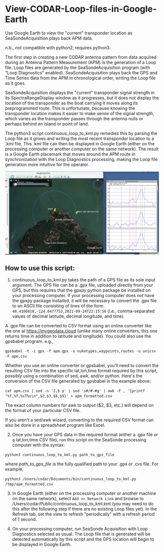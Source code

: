 # View-CODAR-Loop-files-in-Google-Earth
Use Google Earth to view the "current" transponder location as SeaSondeAcquisition plays back APM data. 

n.b., not compatible with python2; requires python3.

The first step in creating a new CODAR antenna pattern from data acquired during an Antenna Pattern Measurement (APM) is the generation of a Loop file. Loop files are generated by the SeaSondeAcquisition program (with "Loop Diagnostics" enabled). SeaSondeAcquisition plays back the GPS and Time Series data from the APM in chronological order, writing the Loop file as it goes.

SeaSondeAcquisition displays the "current" transponder signal strength in its SpectraRangeDisplay window as it progresses, but it does not display the location of the transponder as the boat carrying it moves along its preprogrammed route. This is unfortunate, because knowing the transponder location makes it easier to make sense of the signal strength, which varies as the transponder passes through the antenna nulls or perhaps behind an island or point of land.

The python3 script continuous_loop_to_kml.py remedies this by parsing the Loop file as it grows and writing the most recent transponder location to a .kml file. This .kml file can then be displayed in Google Earth (either on the processing computer or another computer on the same network). The result is a Google Earth placemark that moves around the APM route in synchronization with the Loop Diagnostics processing, making the Loop file generation more intuitive for the operator.

![Earth_screenshot](looped_kml.png)

## How to use this script:

1) continuous_loop_to_kml.py takes the path of a GPS file as its sole input argument. The GPS file can be a .gpx file, uploaded directly from your GPS, but this requires that the gpxpy python package be installed on your processing computer. If your processing computer does *not* have the gpxpy package installed, it will be necessary to convert the .gpx file to an ASCII file consisting of lines of the form 
```48.4166818,-124.0477753,2021-09-24T22:15:56``` 
(i.e., comma-separated values of decimal latitude, decimal longitude, and time).

A .gpx file can be converted to CSV format using an online converter like the one at https://mygeodata.cloud (unlike many online
converters, this one returns time in addition to latitude and longitude). You could also use the gpsbabel program. e.g., 

```gpsbabel -t -i gpx -f apm.gpx -x nuketypes,waypoints,routes -o unicsv -F apm.csv```

Whether you use an online converter or gpsbabel, you'll need to convert the resulting CSV file into the specific lat,lon,time format required by this script, possibly using a combination of sed, awk, and/or python. Here's the conversion of the CSV file generated by gpsbabel in the example above: 

```cat apm.csv | sed -n '2,$ p' | sed 's#/#-#g' | awk -F , '{printf "%f,%f,%sT%s\n",$2,$3,$8,$9}' > apm_formatted.csv```

The exact column numbers for awk to output ($2, $3, etc.) will depend on the format of your particular CSV file.

If you aren't a sed/awk wizard, converting to the required CSV format can also be done in a spreadsheet program like Excel.

2) Once you have your GPS data in the required format (either a .gpx file or a lat,lon,time CSV file), run this script on the SeaSonde processing computer with the syntax:

```python3 continuous_loop_to_kml.py path_to_gps_file```

where *path_to_gps_file* is the fully qualified path to your .gpx or .cvs file. For example,

```python3 /Users/codar/Documents/bin/continuous_loop_to_kml.py /tmp/apm_formatted.csv```

3) In Google Earth (either on the processing computer or another machine on the same network), select
```Add >> Network Link```
and browse to /Users/codar/Public/continuous_loop_to_kml.kml (you may need to do this after the following step if there are no existing Loop files yet). In the Refresh tab, set the view to refresh "periodically" with a refresh period of 1 second.

4) On your processing computer, run SeaSonde Acquisition with Loop Diagnostics selected as usual. The Loop file that is generated will be detected automatically by this script and the GPS location will begin to be displayed in Google Earth.

